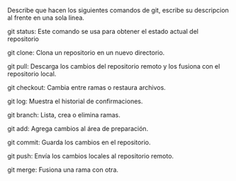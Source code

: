 Describe que hacen los siguientes comandos de git, escribe su descripcion al frente en una sola linea.

git status: Este comando se usa para obtener el estado actual del repositorio

git clone: Clona un repositorio en un nuevo directorio.

git pull:  Descarga los cambios del repositorio remoto y los fusiona con el repositorio local.

git checkout: Cambia entre ramas o restaura archivos.

git log: Muestra el historial de confirmaciones.

git branch: Lista, crea o elimina ramas.

git add: Agrega cambios al área de preparación.

git commit: Guarda los cambios en el repositorio.

git push: Envía los cambios locales al repositorio remoto.

git merge: Fusiona una rama con otra.
